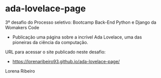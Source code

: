# ada-lovelace-page

3º desafio do Processo seletivo: Bootcamp Back-End Python e Django da Womakers Code
  - Publicação uma página sobre a incrível Ada Lovelace, uma das pioneiras da ciência da computação.

URL para acessar o site publicado neste desafio:
  - https://lorenaribeiro93.github.io/ada-lovelace-page/

Lorena Ribeiro
